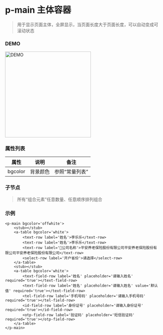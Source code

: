 # p-main 主体容器
> 用于显示页面主体，全屏显示，当页面长度大于页面长度，可以自动变成可滚动状态

### DEMO
<div><img alt="DEMO" src="https://ohc0dpsgs.qnssl.com/lego/images/formNull.jpeg" width="280.859"/></div>

### 属性列表

 属性 | 说明 | 备注 
--- | --- | ---
 bgcolor | 背景颜色 | 参照“常量列表”

### 子节点
> 所有“组合元素”任意数量、任意顺序排列组合

### 示例
```
<p-main bgcolor='offwhite'>
    <stub></stub>
    <a-table bgcolor='white'>
        <text-row label='姓名'>李乐乐</text-row>
        <text-row label='姓名'>李乐乐</text-row>
        <text-row label='公司名称'>平安养老保险股份有限公司平安养老保险股份有限公司平安养老保险股份有限公司</text-row>
        <select-row label='开户省份'>请选择</select-row>
    </a-table>
    <stub></stub>
    <a-table bgcolor='white'>
        <text-field-row label='姓名' placeholder='请输入姓名' required='true'></text-field-row>
        <text-field-row label='姓名' placeholder='请输入姓名' value='默认值' required='true'></text-field-row>
        <tel-field-row label='手机号码' placeholder='请输入手机号码' required='true'></tel-field-row>
        <id-field-row label='身份证号' placeholder='请输入身份证号' required='true'></id-field-row>
        <otp-field-row label='验证码' placeholder='短信验证码' required='true'></otp-field-row>
    </a-table>
</p-main>
```
